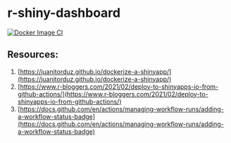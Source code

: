 # r-shiny-dashboard

[![Docker Image CI](https://github.com/ironmarcus/r-shiny-dashboard/workflows/docker-image.yml/badge.svg)](https://github.com/ironmarcus/r-shiny-dashboard/actions)

## Resources:


1. [https://juanitorduz.github.io/dockerize-a-shinyapp/](https://juanitorduz.github.io/dockerize-a-shinyapp/)
2. [https://www.r-bloggers.com/2021/02/deploy-to-shinyapps-io-from-github-actions/](https://www.r-bloggers.com/2021/02/deploy-to-shinyapps-io-from-github-actions/)
3. [https://docs.github.com/en/actions/managing-workflow-runs/adding-a-workflow-status-badge](https://docs.github.com/en/actions/managing-workflow-runs/adding-a-workflow-status-badge)